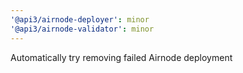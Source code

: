 ```yaml
---
'@api3/airnode-deployer': minor
'@api3/airnode-validator': minor
---
```


Automatically try removing failed Airnode deployment

